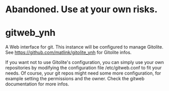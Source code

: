 # Abandoned. Use at your own risks.

# gitweb_ynh
A Web interface for git. This instance will be configured to manage Gitolite.
See <https://github.com/matlink/gitolite_ynh> for Gitolite infos.

If you want not to use Gitolite's configuration, you can simply use your own repositories by modifying the configuration file /etc/gitweb.conf to fit your needs.
Of course, your git repos might need some more configuration, for example setting the permissions and the owner. Check the gitweb documentation for more infos.
